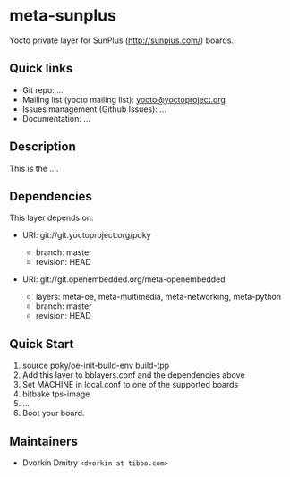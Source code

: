 # meta-sunplus

Yocto private layer for SunPlus (<http://sunplus.com/>) boards.

## Quick links

* Git repo: ...
* Mailing list (yocto mailing list): <yocto@yoctoproject.org>
* Issues management (Github Issues): ...
* Documentation: ...

## Description

This is the ....

## Dependencies

This layer depends on:

* URI: git://git.yoctoproject.org/poky
  * branch: master
  * revision: HEAD

* URI: git://git.openembedded.org/meta-openembedded
  * layers: meta-oe, meta-multimedia, meta-networking, meta-python
  * branch: master
  * revision: HEAD

## Quick Start

1. source poky/oe-init-build-env build-tpp
2. Add this layer to bblayers.conf and the dependencies above
3. Set MACHINE in local.conf to one of the supported boards
4. bitbake tps-image
5. ...
6. Boot your board.

## Maintainers

* Dvorkin Dmitry `<dvorkin at tibbo.com>`
